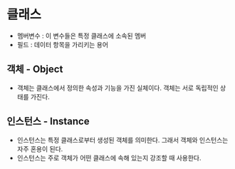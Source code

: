 # 클래스 
- 멤버변수 : 이 변수들은 특정 클래스에 소속된 멤버
- 필드 : 데이터 항목을 가리키는 용어 

## 객체 - Object
- 객체는 클래스에서 정의한 속성과 기능을 가진 실체이다. 객체는 서로 독립적인 상태를 가진다.

## 인스턴스 - Instance
- 인스턴스는 특정 클래스로부터 생성된 객체를 의미한다. 그래서 객체와 인스턴스는 자주 혼용이 된다.
- 인스턴스는 주로 객체가 어떤 클래스에 속해 있는지 강조할 때 사용한다.
